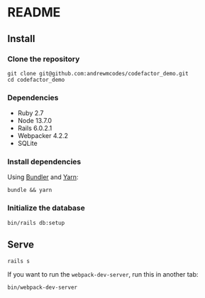 # README

## Install

### Clone the repository

```shell
git clone git@github.com:andrewmcodes/codefactor_demo.git
cd codefactor_demo
```

### Dependencies

- Ruby 2.7
- Node 13.7.0
- Rails 6.0.2.1
- Webpacker 4.2.2
- SQLite

### Install dependencies

Using [Bundler](https://github.com/bundler/bundler) and [Yarn](https://github.com/yarnpkg/yarn):

```shell
bundle && yarn
```

### Initialize the database

```shell
bin/rails db:setup
```

## Serve

```shell
rails s
```

If you want to run the `webpack-dev-server`, run this in another tab:

```shell
bin/webpack-dev-server
```
